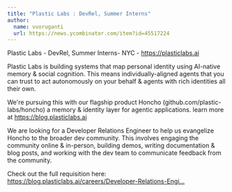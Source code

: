```yaml
---
title: "Plastic Labs : DevRel, Summer Interns"
author:
  name: vvoruganti
  url: https://news.ycombinator.com/item?id=45517224
---
```

Plastic Labs - DevRel, Summer Interns- NYC - <a href="https:&#x2F;&#x2F;plasticlabs.ai" rel="nofollow">https:&#x2F;&#x2F;plasticlabs.ai</a>

Plastic Labs is building systems that map personal identity using AI-native memory &amp; social cognition. This means individually-aligned agents that you can trust to act autonomously on your behalf &amp; agents with rich identities all their own.

We&#x27;re pursuing this with our flagship product Honcho (github.com&#x2F;plastic-labs&#x2F;honcho) a memory &amp; identity layer for agentic applications. learn more at <a href="https:&#x2F;&#x2F;blog.plasticlabs.ai" rel="nofollow">https:&#x2F;&#x2F;blog.plasticlabs.ai</a>

We are looking for a Developer Relations Engineer to help us evangelize Honcho to the broader dev community. This involves engaging the community online  &amp; in-person, building demos, writing documentation &amp; blog posts, and working with the dev team to communicate feedback from the community.

Check out the full requisition here: <a href="https:&#x2F;&#x2F;blog.plasticlabs.ai&#x2F;careers&#x2F;Developer-Relations-Engineer" rel="nofollow">https:&#x2F;&#x2F;blog.plasticlabs.ai&#x2F;careers&#x2F;Developer-Relations-Engi...</a>
<JobApplication />

